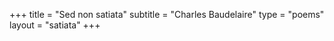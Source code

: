 +++
title = "Sed non satiata"
subtitle = "Charles Baudelaire"
type = "poems"
layout = "satiata"
+++
